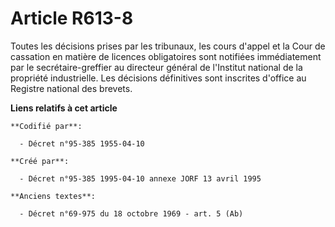 # Article R613-8

Toutes les décisions prises par les tribunaux, les cours d'appel et la Cour de cassation en matière de licences obligatoires
sont notifiées immédiatement par le secrétaire-greffier au directeur général de l'Institut national de la propriété
industrielle. Les décisions définitives sont inscrites d'office au Registre national des brevets.

**Liens relatifs à cet article**

	**Codifié par**:

	  - Décret n°95-385 1955-04-10

	**Créé par**:

	  - Décret n°95-385 1995-04-10 annexe JORF 13 avril 1995

	**Anciens textes**:

	  - Décret n°69-975 du 18 octobre 1969 - art. 5 (Ab)
